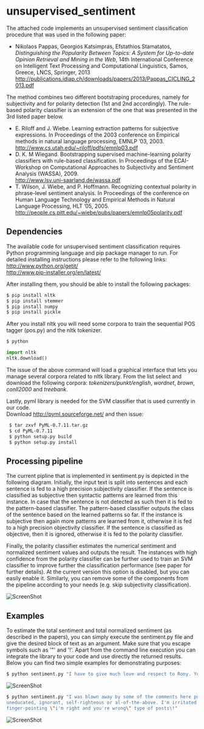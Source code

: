 unsupervised_sentiment
======================
The attached code implements an unsupervised sentiment classification procedure that was used in the following paper: 
<ul><li>
Nikolaos Pappas, Georgios Katsimpras, Efstathios Stamatatos, <i>Distinguishing the Popularity Between Topics: A System for Up-to-date Opinion Retrieval and Mining in the Web</i>, 14th International Conference on Intelligent Text Processing and Computational Linguistics, Samos, Greece, LNCS, Springer, 2013 <br /> 
<a href="http://publications.idiap.ch/downloads/papers/2013/Pappas_CICLING_2013.pdf" target="_blank">http://publications.idiap.ch/downloads/papers/2013/Pappas_CICLING_2013.pdf</a>
</li></ul>

The method combines two different bootstraping procedures, namely for subjectivity and for polarity detection (1st
and 2nd accordingly). The rule-based polarity classifier is an extension of the one that was presented in 
the 3rd listed paper below.

- E. Riloff and J. Wiebe. Learning extraction patterns for subjective expressions.
In Proceedings of the 2003 conference on Empirical methods in natural language
processing, EMNLP ’03, 2003.  <br />
<a href="http://www.cs.utah.edu/~riloff/pdfs/emnlp03.pdf" target="_blank">http://www.cs.utah.edu/~riloff/pdfs/emnlp03.pdf</a>
- D. K. M Wiegand. Bootstrapping supervised machine-learning polarity classifiers with rule-based classification. 
In Proceedings of the ECAI-Workshop on Computational Approaches to Subjectivity and Sentiment Analysis (WASSA), 2009.  <br />
<a href="http://www.lsv.uni-saarland.de/wassa.pdf" target="_blank">http://www.lsv.uni-saarland.de/wassa.pdf</a>
- T. Wilson, J. Wiebe, and P. Hoffmann. Recognizing contextual polarity in phrase-level sentiment 
analysis. In Proceedings of the conference on Human Language Technology and Empirical Methods in 
Natural Language Processing, HLT ’05, 2005. <br />
<a href="http://people.cs.pitt.edu/~wiebe/pubs/papers/emnlp05polarity.pdf" target="_blank">http://people.cs.pitt.edu/~wiebe/pubs/papers/emnlp05polarity.pdf</a>

Dependencies
------------
The available code for unsupervised sentiment classification requires Python programming 
language and pip package manager to run. For detailed installing instructions please refer to 
the following links: <br />
http://www.python.org/getit/ <br />
http://www.pip-installer.org/en/latest/

After installing them, you should be able to install the following packages: <br />
```bash
$ pip install nltk  
$ pip install stemmer 
$ pip install numpy
$ pip install pickle 
```

After you install nltk you will need some corpora to train the sequential POS tagger (pos.py) and the nltk tokenizer.
```bash
$ python 
```
```python
import nltk 
nltk.download() 
```  
The issue of the above command will load a graphical interface that lets you manage several corpora
related to nltk library. From the list select and download the following corpora: 
*tokenizers/punkt/english*, *wordnet*, *brown*, *conll2000* and *treebank*. 

Lastly, pyml library is needed for the SVM classifier that is used currently in our code. <br />
Download http://pyml.sourceforge.net/ and then issue: <br />
```bash 
 $ tar zxvf PyML-0.7.11.tar.gz
 $ cd PyML-0.7.11
 $ python setup.py build
 $ python setup.py install 
```


Processing pipeline
-------------------
The current pipline that is implemented in sentiment.py is depicted in the following diagram. Initially,
the input text is split into sentences and each sentence is fed to a high precision subjectivity classifier.
If the sentence is classified as subjective then syntactic patterns are learned from this instance. In case 
that the sentence is not detected as such then it is fed to the pattern-based classifier. The pattern-based
classifier outputs the class of the sentence based on the learned patterns so far. If the instance is subjective
then again more patterns are learned from it, otherwise it is fed to a high precision objectivity classifier.
If the sentence is classified as objective, then it is ignored, otherwise it is fed to the polarity classifier.

Finally, the polarity classifier estimates the numerical sentiment and normalized sentiment values and outputs
the result. The instances with high confidence from the polarity classifier can be further used to train an SVM 
classifier to improve further the classification performance (see paper for further details). At the current version
this option is disabled, but you can easily enable it. Similarly, you can remove some of the components from the 
pipeline according to your needs (e.g. skip subjectivity classification).


![ScreenShot](https://raw.github.com/nik0spapp/unsupervised_sentiment/master/examples/bootstrap.png)

Examples
--------
To estimate the total sentiment and total normalized sentiment (as described in the papers), 
you can simply execute the sentiment.py file and give the desired block of text as an argument.
Make sure that you escape symbols such as '"' and '!'. Apart from the command line execution you 
can integrate the library to your code and use directly the returned results. Below you can 
find two simple examples for demonstrating purposes:

```bash
$ python sentiment.py "I have to give much love and respect to Rony. Your work is Amazing\!"
```
![ScreenShot](https://raw.github.com/nik0spapp/unsupervised_sentiment/master/examples/1.png)



```bash
$ python sentiment.py "I was blown away by some of the comments here posted by people who is either 
uneducated, ignorant, self-righteous or al-of-the-above. I'm irritated and saddened as I read these 
finger-pointing \"i'm right and you're wrong\" type of posts\!"
```
![ScreenShot](https://raw.github.com/nik0spapp/unsupervised_sentiment/master/examples/2.png)




